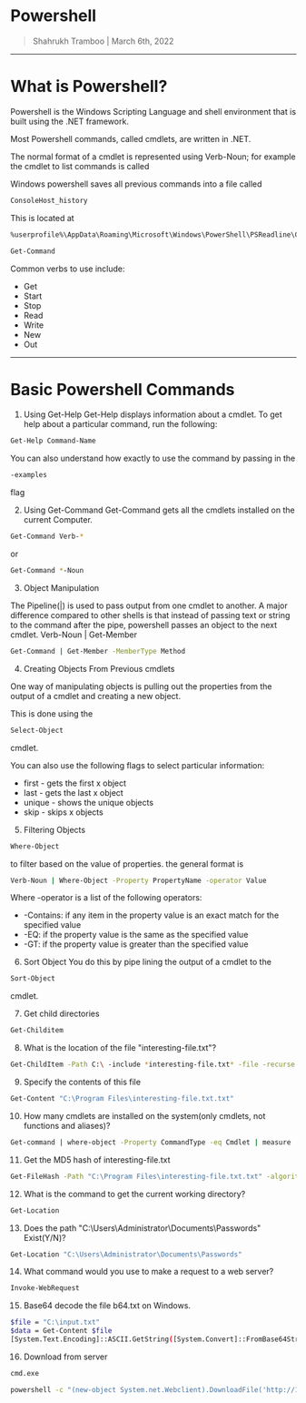 # Powershell

> Shahrukh Tramboo | March 6th, 2022

--------------------------------------

# What is Powershell?

Powershell is the Windows Scripting Language and shell environment that is built using the .NET framework.

Most Powershell commands, called cmdlets, are written in .NET.

The normal format of a cmdlet is represented using Verb-Noun; for example the cmdlet to list commands is called 

Windows powershell saves all previous commands into a file called 
```bash
ConsoleHost_history
```
This is located at 
```bash
%userprofile%\AppData\Roaming\Microsoft\Windows\PowerShell\PSReadline\ConsoleHost_history.txt
```



```bash
Get-Command
```

Common verbs to use include:
-	Get
-	Start
-	Stop 
-	Read
-	Write
-	New
-	Out

------------------------------------------

# Basic Powershell Commands

1.	Using Get-Help
Get-Help displays information about a cmdlet. To get help about a particular command, run the following:

```bash
Get-Help Command-Name
```
You can also understand how exactly to use the command by passing in the
```bash
-examples
```
flag

2.	Using Get-Command
Get-Command gets all the cmdlets installed on the current Computer.

```bash
Get-Command Verb-* 
```
or 
```bash
Get-Command *-Noun
```

3.	Object Manipulation

The Pipeline(|) is used to pass output from one cmdlet to another. 
A major difference compared to other shells is that instead of passing text or string to the command after the pipe, powershell passes an object to the next cmdlet.
Verb-Noun | Get-Member

```bash
Get-Command | Get-Member -MemberType Method
```

4.	Creating Objects From Previous cmdlets

One way of manipulating objects is pulling out the properties from the output of a cmdlet and creating a new object.

This is done using the 
```bash
Select-Object
``` 
cmdlet. 

You can also use the following flags to select particular information:

-	first - gets the first x object
-	last - gets the last x object
-	unique - shows the unique objects
-	skip - skips x objects

5.	Filtering Objects
```bash
Where-Object
``` 
to filter based on the value of properties. the general format is
```bash
Verb-Noun | Where-Object -Property PropertyName -operator Value
```

Where -operator is a list of the following operators:
-	-Contains: if any item in the property value is an exact match for the specified value
-	-EQ: if the property value is the same as the specified value
-	-GT: if the property value is greater than the specified value

6.	Sort Object
You do this by pipe lining the output of a cmdlet to the 
```bash
Sort-Object 
```
cmdlet.

7.	Get child directories
```bash
Get-Childitem
```

8. What is the location of the file "interesting-file.txt"?
```bash
Get-ChildItem -Path C:\ -include *interesting-file.txt* -file -recurse
```

9. Specify the contents of this file
```bash
Get-Content "C:\Program Files\interesting-file.txt.txt"
```

10. How many cmdlets are installed on the system(only cmdlets, not functions and aliases)?
```bash
Get-command | where-object -Property CommandType -eq Cmdlet | measure
```

11. Get the MD5 hash of interesting-file.txt
```bash
Get-FileHash -Path "C:\Program Files\interesting-file.txt.txt" -algorithm MD5
```

12. What is the command to get the current working directory?
```bash
Get-Location
```

13. Does the path "C:\Users\Administrator\Documents\Passwords" Exist(Y/N)?
```bash
Get-Location "C:\Users\Administrator\Documents\Passwords"
```

14. What command would you use to make a request to a web server?
```bash
Invoke-WebRequest
```

15. Base64 decode the file b64.txt on Windows. 
```bash
$file = "C:\input.txt"
$data = Get-Content $file
[System.Text.Encoding]::ASCII.GetString([System.Convert]::FromBase64String($data)) | Out-File -Encoding "ASCII" out.html
```

16. Download from server
```bash
cmd.exe 

powershell -c "(new-object System.net.Webclient).DownloadFile('http://10.17.39.185:8000/hello.exe', 'C:\Users\dark\Desktop\hello.exe')"
```


